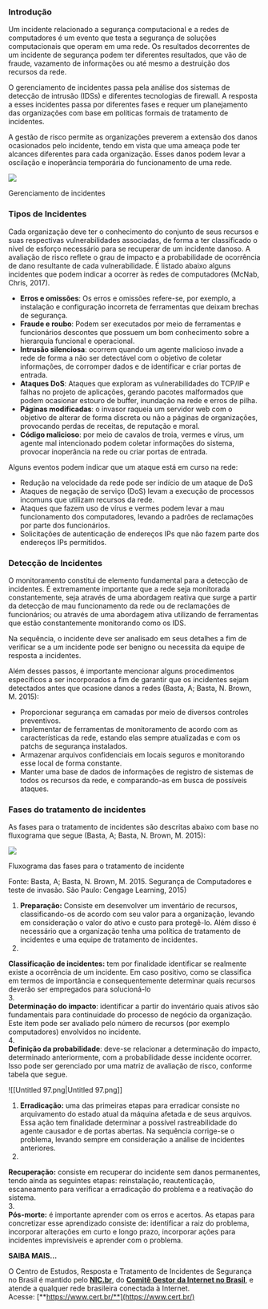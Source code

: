 ### **Introdução**

Um incidente relacionado a segurança computacional e a redes de computadores é um evento que testa a segurança de soluções computacionais que operam em uma rede. Os resultados decorrentes de um incidente de segurança podem ter diferentes resultados, que vão de fraude, vazamento de informações ou até mesmo a destruição dos recursos da rede.

O gerenciamento de incidentes passa pela análise dos sistemas de detecção de intrusão (IDSs) e diferentes tecnologias de firewall. A resposta a esses incidentes passa por diferentes fases e requer um planejamento das organizações com base em políticas formais de tratamento de incidentes.

A gestão de risco permite as organizações preverem a extensão dos danos ocasionados pelo incidente, tendo em vista que uma ameaça pode ter alcances diferentes para cada organização. Esses danos podem levar a oscilação e inoperância temporária do funcionamento de uma rede.

[![](https://img.uninove.br/static/0/0/0/0/0/0/1/5/1/5/8/1515883/37194.jpg)](https://img.uninove.br/static/0/0/0/0/0/0/1/5/1/5/8/1515883/37194.jpg)

Gerenciamento de incidentes

### Tipos de Incidentes

Cada organização deve ter o conhecimento do conjunto de seus recursos e suas respectivas vulnerabilidades associadas, de forma a ter classificado o nível de esforço necessário para se recuperar de um incidente danoso. A avaliação de risco reflete o grau de impacto e a probabilidade de ocorrência de dano resultante de cada vulnerabilidade. É listado abaixo alguns incidentes que podem indicar a ocorrer às redes de computadores (McNab, Chris, 2017).

- **Erros e omissões**: Os erros e omissões refere-se, por exemplo, a instalação e configuração incorreta de ferramentas que deixam brechas de segurança.
- **Fraude e roubo**: Podem ser executados por meio de ferramentas e funcionários descontes que possuem um bom conhecimento sobre a hierarquia funcional e operacional.
- **Intrusão silenciosa**: ocorrem quando um agente malicioso invade a rede de forma a não ser detectável com o objetivo de coletar informações, de corromper dados e de identificar e criar portas de entrada.
- **Ataques DoS**: Ataques que exploram as vulnerabilidades do TCP/IP e falhas no projeto de aplicações, gerando pacotes malformados que podem ocasionar estouro de buffer, inundação na rede e erros de pilha.
- **Páginas modificadas**: o invasor raqueia um servidor web com o objetivo de alterar de forma discreta ou não a páginas de organizações, provocando perdas de receitas, de reputação e moral.
- **Código malicioso**: por meio de cavalos de troia, vermes e vírus, um agente mal intencionado podem coletar informações do sistema, provocar inoperância na rede ou criar portas de entrada.

Alguns eventos podem indicar que um ataque está em curso na rede:

- Redução na velocidade da rede pode ser indício de um ataque de DoS
- Ataques de negação de serviço (DoS) levam a execução de processos incomuns que utilizam recursos da rede.
- Ataques que fazem uso de vírus e vermes podem levar a mau funcionamento dos computadores, levando a padrões de reclamações por parte dos funcionários.
- Solicitações de autenticação de endereços IPs que não fazem parte dos endereços IPs permitidos.

### Detecção de Incidentes

O monitoramento constitui de elemento fundamental para a detecção de incidentes. É extremamente importante que a rede seja monitorada constantemente, seja através de uma abordagem reativa que surge a partir da detecção de mau funcionamento da rede ou de reclamações de funcionários; ou através de uma abordagem ativa utilizando de ferramentas que estão constantemente monitorando como os IDS.

Na sequência, o incidente deve ser analisado em seus detalhes a fim de verificar se a um incidente pode ser benigno ou necessita da equipe de resposta a incidentes.

Além desses passos, é importante mencionar alguns procedimentos específicos a ser incorporados a fim de garantir que os incidentes sejam detectados antes que ocasione danos a redes (Basta, A; Basta, N. Brown, M. 2015):

- Proporcionar segurança em camadas por meio de diversos controles preventivos.
- Implementar de ferramentas de monitoramento de acordo com as características da rede, estando elas sempre atualizadas e com os patchs de segurança instalados.
- Armazenar arquivos confidenciais em locais seguros e monitorando esse local de forma constante.
- Manter uma base de dados de informações de registro de sistemas de todos os recursos da rede, e comparando-as em busca de possíveis ataques.

### Fases do tratamento de incidentes

As fases para o tratamento de incidentes são descritas abaixo com base no fluxograma que segue (Basta, A; Basta, N. Brown, M. 2015):

[![](https://img.uninove.br/static/0/0/0/0/0/0/8/0/6/9/0/8069025/59295.jpg)](https://img.uninove.br/static/0/0/0/0/0/0/8/0/6/9/0/8069025/59295.jpg)

Fluxograma das fases para o tratamento de incidente

Fonte: Basta, A; Basta, N. Brown, M. 2015. Segurança de Computadores e teste de invasão. São Paulo: Cengage Learning, 2015)

1. **Preparação:** Consiste em desenvolver um inventário de recursos, classificando-os de acordo com seu valor para a organização, levando em consideração o valor do ativo e custo para protegê-lo. Além disso é necessário que a organização tenha uma política de tratamento de incidentes e uma equipe de tratamento de incidentes.  
2.  
**Classificação de incidentes:** tem por finalidade identificar se realmente existe a ocorrência de um incidente. Em caso positivo, como se classifica em termos de importância e consequentemente determinar quais recursos deverão ser empregados para solucioná-lo  
3.  
**Determinação do impacto**: identificar a partir do inventário quais ativos são fundamentais para continuidade do processo de negócio da organização. Este item pode ser avaliado pelo número de recursos (por exemplo computadores) envolvidos no incidente.  
4.  
**Definição da probabilidade**: deve-se relacionar a determinação do impacto, determinado anteriormente, com a probabilidade desse incidente ocorrer. Isso pode ser gerenciado por uma matriz de avaliação de risco, conforme tabela que segue.

![[Untitled 97.png|Untitled 97.png]]

1. **Erradicação:** uma das primeiras etapas para erradicar consiste no arquivamento do estado atual da máquina afetada e de seus arquivos. Essa ação tem finalidade determinar a possível rastreabilidade do agente causador e de portas abertas. Na sequência corrige-se o problema, levando sempre em consideração a análise de incidentes anteriores.  
2.  
**Recuperação:** consiste em recuperar do incidente sem danos permanentes, tendo ainda as seguintes etapas: reinstalação, reautenticação, escaneamento para verificar a erradicação do problema e a reativação do sistema.  
3.  
**Pós-morte:** é importante aprender com os erros e acertos. As etapas para concretizar esse aprendizado consiste de: identificar a raiz do problema, incorporar alterações em curto e longo prazo, incorporar ações para incidentes imprevisíveis e aprender com o problema.

**SAIBA MAIS...**

O Centro de Estudos, Resposta e Tratamento de Incidentes de Segurança no Brasil é mantido pelo [**NIC.br**](http://www.nic.br/), do [**Comitê Gestor da Internet no Brasil**](http://www.cgi.br/), e atende a qualquer rede brasileira conectada à Internet. Acesse: [**https://www.cert.br/**](https://www.cert.br/)